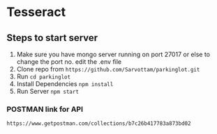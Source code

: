 # Tesseract

## Steps to start server
1. Make sure you have mongo server running on port 27017 or else to change the port no. edit the .env file
2. Clone repo from `https://github.com/Sarvottam/parkinglot.git`
3. Run `cd parkinglot`
4. Install Dependencies `npm install`
5. Run Server `npm start`

### POSTMAN link for API
`https://www.getpostman.com/collections/b7c26b417783a873bd02`